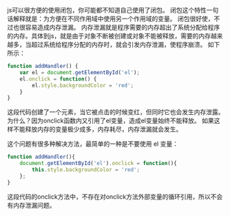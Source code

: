 js可以很方便的使用闭包，你可能都不知道自己使用了闭包。
闭包这个特性一句话解释就是：为方便在不同作用域中使用另一个作用域的变量。
闭包很好使，不过也很容易造成内存泄漏。
内存泄漏就是程序需要的内存超出了系统分配给程序的内存。具体到js，就是由于对象不断被创建或对象不能被释放，需要的内存越来越多，当超过系统给程序分配的内存时，就会引发内存泄漏，使程序崩溃。
如下所示：
``` javascript
function addHandler() {
    var el = document.getElementById('el');
    el.onclick = function() {
        el.style.backgroundColor = 'red';
    }
}
```
这段代码创建了一个元素，当它被点击的时候变红，但同时它也会发生内存泄露。为什么？因为onclick函数内又引用了el变量，造成el变量始终不能释放。
如果这样不能释放内存的变量极少成多，内存耗尽，内存泄漏就会发生。

这个问题有很多种解决方法，最简单的一种是不要使用 el 变量：

``` javascript
function addHandler(){
    document.getElementById('el').onclick = function(){
        this.style.backgroundColor = 'red';
    };
}
``` 
这段代码的onclick方法中，不存在对onclick方法外部变量的循环引用，所以不会有内存泄漏问题。

